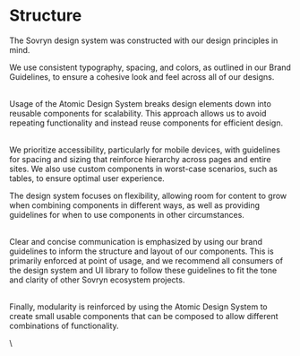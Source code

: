 # Structure

The Sovryn design system was constructed with our design principles in mind.



We use consistent typography, spacing, and colors, as outlined in our Brand Guidelines, to ensure a cohesive look and feel across all of our designs.

\
Usage of the Atomic Design System breaks design elements down into reusable components for scalability. This approach allows us to avoid repeating functionality and instead reuse components for efficient design.

\
We prioritize accessibility, particularly for mobile devices, with guidelines for spacing and sizing that reinforce hierarchy across pages and entire sites. We also use custom components in worst-case scenarios, such as tables, to ensure optimal user experience.



The design system focuses on flexibility, allowing room for content to grow when combining components in different ways, as well as providing guidelines for when to use components in other circumstances.

\
Clear and concise communication is emphasized by using our brand guidelines to inform the structure and layout of our components. This is primarily enforced at point of usage, and we recommend all consumers of the design system and UI library to follow these guidelines to fit the tone and clarity of other Sovryn ecosystem projects.

\
Finally, modularity is reinforced by using the Atomic Design System to create small usable components that can be composed to allow different combinations of functionality.

\
